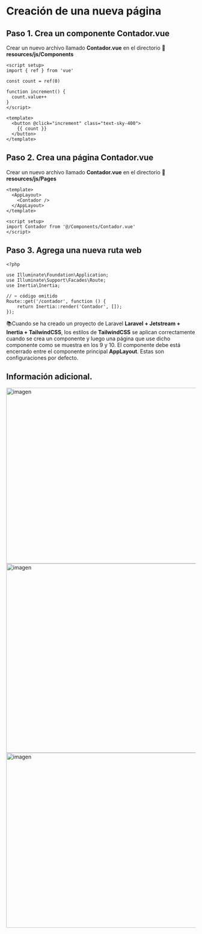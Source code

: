 # Creación de una nueva página

## Paso 1. Crea un componente Contador.vue

Crear un nuevo archivo llamado **Contador.vue** en el directorio **📁 resources/js/Components**  

```
<script setup>
import { ref } from 'vue'

const count = ref(0)

function increment() {
  count.value++
}
</script>

<template>
  <button @click="increment" class="text-sky-400">
    {{ count }}
  </button>
</template>
```
## Paso 2. Crea una página Contador.vue

Crear un nuevo archivo llamado **Contador.vue** en el directorio **📁 resources/js/Pages**  

```
<template>
  <AppLayout>
    <Contador />
  </AppLayout>
</template>

<script setup>
import Contador from '@/Components/Contador.vue'
</script>
```

## Paso 3. Agrega una nueva ruta web

```
<?php

use Illuminate\Foundation\Application;
use Illuminate\Support\Facades\Route;
use Inertia\Inertia;

// ✂️ código omitido
Route::get('/contador', function () {
    return Inertia::render('Contador', []);
});
```

📚Cuando se ha creado un proyecto de Laravel **Laravel + Jetstream + Inertia + TailwindCSS**, los estilos de **TailwindCSS** se aplican correctamente cuando se crea un componente y luego una página que use dicho componente como se muestra en los 9 y 10. El componente debe está encerrado entre el componente principal **AppLayout**. Estas son configuraciones por defecto.  

## Información adicional.

<img width="544" height="466" alt="imagen" src="https://github.com/user-attachments/assets/88c32d00-3424-4fd6-bf9f-5bfc4cda17ed" />

<img width="786" height="502" alt="imagen" src="https://github.com/user-attachments/assets/edae30e7-b552-4c86-b084-48b1da5df216" />

<img width="890" height="464" alt="imagen" src="https://github.com/user-attachments/assets/b80abfc7-d3ab-437d-afd4-585023d4df54" />





